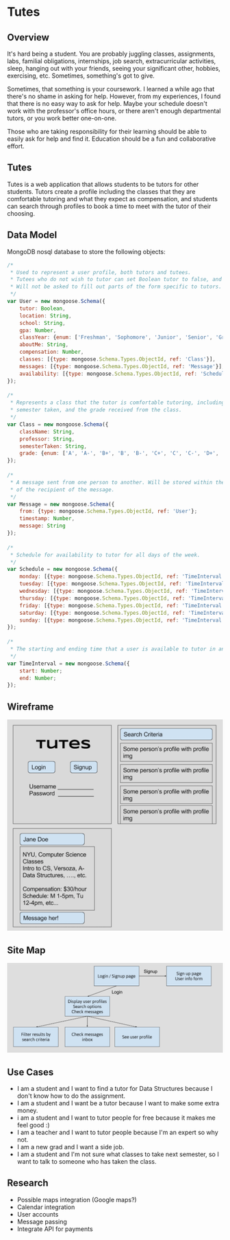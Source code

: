 # Tutes

## Overview
It's hard being a student. You are probably juggling classes, assignments, labs, familial obligations, internships, job search, extracurricular activities, sleep, hanging out with your friends, seeing your significant other, hobbies, exercising, etc. Sometimes, something's got to give.

Sometimes, that something is your coursework. I learned a while ago that there's no shame in asking for help. However, from my experiences, I found that there is no easy way to ask for help. Maybe your schedule doesn't work with the professor's office hours, or there aren't enough departmental tutors, or you work better one-on-one. 

Those who are taking responsibility for their learning should be able to easily ask for help and find it. Education should be a fun and collaborative effort.

## Tutes
Tutes is a web application that allows students to be tutors for other students. Tutors create a profile including the classes that they are comfortable tutoring and what they expect as compensation, and students can search through profiles to book a time to meet with the tutor of their choosing.

## Data Model
MongoDB nosql database to store the following objects:

```javascript
/*
 * Used to represent a user profile, both tutors and tutees.
 * Tutees who do not wish to tutor can set Boolean tutor to false, and subsequently
 * Will not be asked to fill out parts of the form specific to tutors.
 */
var User = new mongoose.Schema({
	tutor: Boolean,
	location: String,
	school: String,
	gpa: Number,
	classYear: {enum: ['Freshman', 'Sophomore', 'Junior', 'Senior', 'Grad', 'Ph.D']},
	aboutMe: String,
	compensation: Number,
	classes: [{type: mongoose.Schema.Types.ObjectId, ref: 'Class'}],
	messages: [{type: mongoose.Schema.Types.ObjectId, ref: 'Message'}],
	availability: [{type: mongoose.Schema.Types.ObjectId, ref: 'Schedule'}]
});

/*
 * Represents a class that the tutor is comfortable tutoring, including the professor,
 * semester taken, and the grade received from the class.
 */
var Class = new mongoose.Schema({
	className: String,
	professor: String,
	semesterTaken: String,
	grade: {enum: ['A', 'A-', 'B+', 'B', 'B-', 'C+', 'C', 'C-', 'D+', 'D', 'D-', 'F']}
});

/*
 * A message sent from one person to another. Will be stored within the User object
 * of the recipient of the message.
 */
var Message = new mongoose.Schema({
	from: {type: mongoose.Schema.Types.ObjectId, ref: 'User'};
	timestamp: Number,
	message: String
});

/*
 * Schedule for availability to tutor for all days of the week.
 */
var Schedule = new mongoose.Schema({
	monday: [{type: mongoose.Schema.Types.ObjectId, ref: 'TimeInterval'}],
	tuesday: [{type: mongoose.Schema.Types.ObjectId, ref: 'TimeInterval'}],
	wednesday: [{type: mongoose.Schema.Types.ObjectId, ref: 'TimeInterval'}],
	thursday: [{type: mongoose.Schema.Types.ObjectId, ref: 'TimeInterval'}],
	friday: [{type: mongoose.Schema.Types.ObjectId, ref: 'TimeInterval'}],
	saturday: [{type: mongoose.Schema.Types.ObjectId, ref: 'TimeInterval'}],
	sunday: [{type: mongoose.Schema.Types.ObjectId, ref: 'TimeInterval'}],
});

/*
 * The starting and ending time that a user is available to tutor in any day.
 */
var TimeInterval = new mongoose.Schema({
	start: Number;
	end: Number;
});
```

## Wireframe
![wireframe](../imgs/wireframe.png "Wireframe")

## Site Map
![sitemap](../imgs/sitemap.png "Site Map")

## Use Cases
* I am a student and I want to find a tutor for Data Structures because I don't know how to do the assignment.
* I am a student and I want be a tutor because I want to make some extra money.
* i am a student and I want to tutor people for free because it makes me feel good :)
* I am a teacher and I want to tutor people because I'm an expert so why not.
* I am a new grad and I want a side job.
* I am a student and I'm not sure what classes to take next semester, so I want to talk to someone who has taken the class.

## Research
* Possible maps integration (Google maps?)
* Calendar integration
* User accounts
* Message passing
* Integrate API for payments
